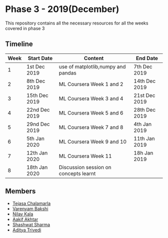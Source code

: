 # Phase 3 - 2019(December)

This repository contains all the necessary resources for all the weeks covered in phase 3


 
## Timeline
 
|Week   |Start Date        |Content                                            |End Date         |
|-------|------------------|---------------------------------------------------|-----------------|
| 1     | 1st Dec 2019     |use of matplotlib,numpy and pandas                 |7th Dec  2019    |
| 2     | 8th Dec 2019     |ML Coursera Week 1 and 2                           |14th Dec 2019    |
| 3     | 15th Dec 2019    |ML Coursera Week 3 and 4                           |21st Dec 2019    |
| 4     | 22nd Dec 2019    |ML Coursera Week 5 and 6                           |28th Dec 2019    |
| 5     | 29nd Dec 2019    |ML Coursera Week 7 and 8                           |4th  Jan 2019    |
| 6     | 5th  Jan 2020    |ML Coursera Week 9 and 10                          |11th Jan 2019    |
| 7     | 12th Jan 2020    |ML Coursera Week 11                                |18h  Jan 2019    |
| 8     | 18th Jan 2020    |Discussion session on concepts learnt              |                 |
  
## Members
- [Tejasa Chalamarla](https://github.com/tejasach)
- [Varenyam Bakshi](https://github.com/varenyamBakshi)
- [Nilay Kala](https://github.com/Nilay2309)
- [Aakif Akhtar](https://github.com/Norman777)
- [Shashwat Sharma](https://github.com/Svanazar)
- [Aditya Trivedi](https://github.com/ad1tyat)